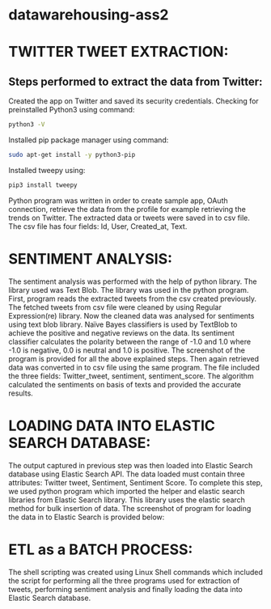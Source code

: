 # datawarehousing-ass2
# TWITTER TWEET EXTRACTION:
## Steps performed to extract the data from Twitter:
Created the app on Twitter and saved its security credentials.
Checking for preinstalled Python3 using command:
```sh
python3 -V
```
Installed pip package manager using command:
```sh
sudo apt-get install -y python3-pip
```
Installed tweepy using:
```sh
pip3 install tweepy
```
Python program was written in order to create sample app, OAuth connection, retrieve the data from the profile for example retrieving the trends on Twitter.
The extracted data or tweets were saved in to csv file.
The csv file has four fields: Id, User, Created_at, Text.

# SENTIMENT ANALYSIS:
The sentiment analysis was performed with the help of python library. The library used was Text Blob. The library was used in the python program. First, program reads the extracted tweets from the csv created previously. The fetched tweets from csv file were cleaned by using Regular Expression(re) library. Now the cleaned data was analysed for sentiments using text blob library. Naïve Bayes classifiers is used by TextBlob to achieve the positive and negative reviews on the data. Its sentiment classifier calculates the polarity between the range of -1.0 and 1.0 where -1.0 is negative, 0.0 is neutral and 1.0 is positive. The screenshot of the program is provided for all the above explained steps. Then again retrieved data was converted in to csv file using the same program. The file included the three fields: Twitter_tweet, sentiment, sentiment_score. The algorithm calculated the sentiments on basis of texts and provided the accurate results.

# LOADING DATA INTO ELASTIC SEARCH DATABASE:
The output captured in previous step was then loaded into Elastic Search database using Elastic Search API. The data loaded must contain three attributes: Twitter tweet, Sentiment, Sentiment Score. To complete this step, we used python program which imported the helper and elastic search libraries from Elastic Search library. This library uses the elastic search method for bulk insertion of data. The screenshot of program for loading the data in to Elastic Search is provided below:

# ETL as a BATCH PROCESS:
The shell scripting was created using Linux Shell commands which included the script for performing all the three programs used for extraction of tweets, performing sentiment analysis and finally loading the data into Elastic Search database.
